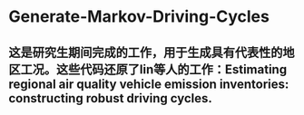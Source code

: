 # Generate-Markov-Driving-Cycles
## 这是研究生期间完成的工作，用于生成具有代表性的地区工况。这些代码还原了lin等人的工作：Estimating regional air quality vehicle emission inventories: constructing robust driving cycles.

